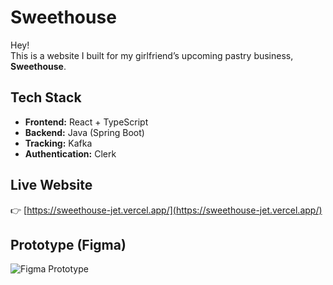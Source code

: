 # Sweethouse  

Hey!  
This is a website I built for my girlfriend’s upcoming pastry business, **Sweethouse**.  

## Tech Stack  
- **Frontend:** React + TypeScript  
- **Backend:** Java (Spring Boot)  
- **Tracking:** Kafka  
- **Authentication:** Clerk  

## Live Website  
👉 [https://sweethouse-jet.vercel.app/](https://sweethouse-jet.vercel.app/)  

## Prototype (Figma)  
![Figma Prototype](https://github.com/user-attachments/assets/2557eb60-629a-470d-a37e-9adb35fed2e7)  
